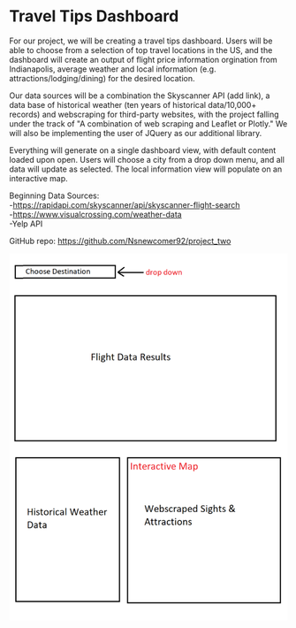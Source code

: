 <h1>Travel Tips Dashboard</h1>

For our project, we will be creating a travel tips dashboard. Users will be able to choose from a selection of top travel locations in the US, and the dashboard will create an output of flight price information orgination from Indianapolis, average weather and local information (e.g. attractions/lodging/dining) for the desired location. 

Our data sources will be a combination the Skyscanner API (add link), a data base of historical weather (ten years of historical data/10,000+ records) and webscraping for third-party websites, with the project falling under the track of "A combination of web scraping and Leaflet or Plotly." We will also be implementing the user of JQuery as our additional library. 

Everything will generate on a single dashboard view, with default content loaded upon open. Users will choose a city from a drop down menu, and all data will update as selected. The local information view will populate on an interactive map.  

Beginning Data Sources: </br>
-https://rapidapi.com/skyscanner/api/skyscanner-flight-search </br>
-https://www.visualcrossing.com/weather-data </br>
-Yelp API

GitHub repo: https://github.com/Nsnewcomer92/project_two 

![Project Sketch](project-sketch.png)

